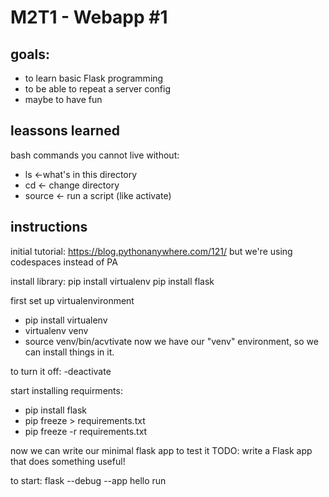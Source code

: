 # M2T1 - Webapp #1

## goals:
- to learn basic Flask programming
- to be able to repeat a server config
- maybe to have fun

## leassons learned
bash commands you cannot live without:
- ls <-what's in this directory
- cd <- change directory
- source <- run a script (like activate)

## instructions
initial tutorial: https://blog.pythonanywhere.com/121/
but we're using codespaces instead of PA

install library:
pip install virtualenv
pip install flask

first set up virtualenvironment
- pip install virtualenv
- virtualenv venv
- source venv/bin/acvtivate
now we have our "venv" environment, so we can install things in it.

to turn it off:
-deactivate

start installing requirments:
- pip install flask
- pip freeze > requirements.txt
- pip freeze -r requirements.txt

now we can write our minimal flask app to test it
TODO: write a Flask app that does something useful!

to start:
flask --debug --app hello run